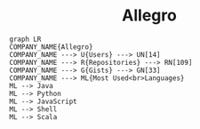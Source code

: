 <h1 align="center">Allegro</h1>

```mermaid
graph LR
COMPANY_NAME{Allegro}
COMPANY_NAME ---> U{Users} ---> UN[14]
COMPANY_NAME ---> R{Repositories} ---> RN[109]
COMPANY_NAME ---> G{Gists} ---> GN[33]
COMPANY_NAME ---> ML{Most Used<br>Languages}
ML --> Java
ML --> Python
ML --> JavaScript
ML --> Shell
ML --> Scala
```
